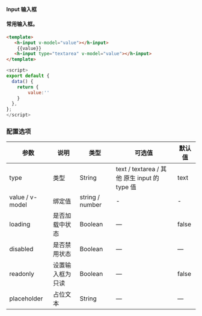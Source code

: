 #### Input 输入框


<InArticleAdsense
    data-ad-client="ca-pub-7979174285252748"
    data-ad-slot="2903739942">
</InArticleAdsense>

#### 常用输入框。


<ClientOnly>
<heaven-input></heaven-input>
</ClientOnly>


``` html
<template>
   <h-input v-model="value"></h-input>
    {{value}}
   <h-input type="textarea" v-model="value"></h-input>
</template>
```
``` js
<script>
export default {
  data() {
    return {
        value:''
    }
  },
};
</script>
```


### 配置选项
| 参数 | 说明 | 类型 | 可选值 | 默认值 |
|-|-|-|-|-|
| type | 类型 | String | text / textarea / 其他 原生 input 的 type 值 | text |
| value / v-model | 绑定值 | string / number | - | - |
| loading | 是否加载中状态 | Boolean | — | false |
| disabled | 是否禁用状态 | Boolean | — | — |
| readonly | 设置输入框为只读 | Boolean | — | false |
| placeholder | 占位文本 | String | — | — |